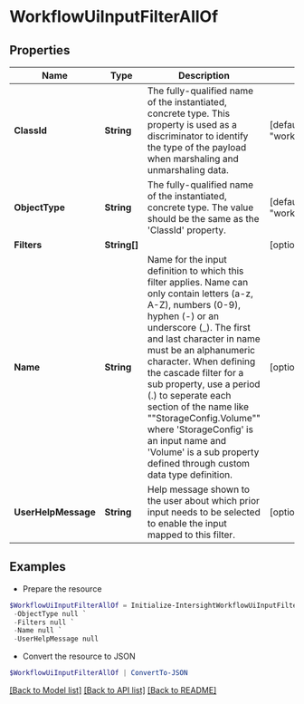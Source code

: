 # WorkflowUiInputFilterAllOf
## Properties

Name | Type | Description | Notes
------------ | ------------- | ------------- | -------------
**ClassId** | **String** | The fully-qualified name of the instantiated, concrete type. This property is used as a discriminator to identify the type of the payload when marshaling and unmarshaling data. | [default to "workflow.UiInputFilter"]
**ObjectType** | **String** | The fully-qualified name of the instantiated, concrete type. The value should be the same as the &#39;ClassId&#39; property. | [default to "workflow.UiInputFilter"]
**Filters** | **String[]** |  | [optional] 
**Name** | **String** | Name for the input definition to which this filter applies. Name can only contain letters (a-z, A-Z), numbers (0-9), hyphen (-) or an underscore (_). The first and last character in name must be an alphanumeric character. When defining the cascade filter for a sub property, use a period (.) to seperate each section of the name like &quot;&quot;StorageConfig.Volume&quot;&quot; where &#39;StorageConfig&#39; is an input name and &#39;Volume&#39; is a sub property defined through custom data type definition. | [optional] 
**UserHelpMessage** | **String** | Help message shown to the user about which prior input needs to be selected to enable the input mapped to this filter. | [optional] 

## Examples

- Prepare the resource
```powershell
$WorkflowUiInputFilterAllOf = Initialize-IntersightWorkflowUiInputFilterAllOf  -ClassId null `
 -ObjectType null `
 -Filters null `
 -Name null `
 -UserHelpMessage null
```

- Convert the resource to JSON
```powershell
$WorkflowUiInputFilterAllOf | ConvertTo-JSON
```

[[Back to Model list]](../README.md#documentation-for-models) [[Back to API list]](../README.md#documentation-for-api-endpoints) [[Back to README]](../README.md)

